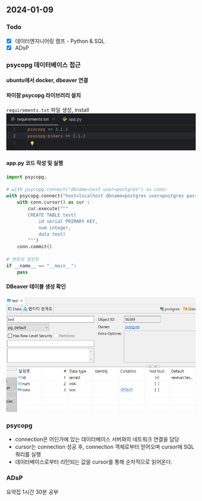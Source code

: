 ## 2024-01-09
### Todo
- [x]  데이터엔지니어링 캠프 - Python & SQL
- [x]  ADsP

### psycopg 데이터베이스 접근
#### ubuntu에서 docker, dbeaver 연결
#### 파이참 psycopg 라이브러리 설치
`requirements.txt` 파일 생성, install
![Alt text](image.png)
#### app.py 코드 작성 및 실행
```python
import psycopg;

# with psycopg.connect("dbname=test user=postgres") as conn:
with psycopg.connect("host=localhost dbname=postgres user=postgres password=postgres") as conn :
    with conn.cursor() as cur :
        cur.execute("""
        CREATE TABLE test(
            id serial PRIMARY KEY,
            num integer,
            data text)
        """)
    conn.commit()

# 엔트리 포인트
if __name__ == "__main__":
    pass
```
#### DBeaver 테이블 생성 확인
![Alt text](image-1.png)

### psycopg
- connection은 어딘가에 있는 데이터베이스 서버와의 네트워크 연결을 담당
- cursor는 connection 성공 후, connection 객체로부터 얻어오며 cursor에 SQL 쿼리를 실행
- 데이터베이스로부터 리턴되는 값을 cursor를 통해 순차적으로 읽어온다.

### ADsP
요약집 1시간 30분 공부